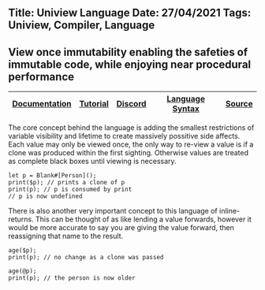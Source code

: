 Title: Uniview Language
Date: 27/04/2021
Tags: Uniview, Compiler, Language
---
View once immutability enabling the safeties of immutable code, while enjoying near procedural performance
---

| [Documentation](/uniview/documentation.html) | [Tutorial](/uniview/tutorial.html) | [Discord](https://discord.gg/dqcenR2n6m) | [Language Syntax](/uniview/syntax.html) | [Source](https://github.com/qupa-project/uniview-lang)
|:-:|:-:|:-:|:-:|:-:|

The core concept behind the language is adding the smallest restrictions of variable visibility and lifetime to create massively possitive side affects. Each value may only be viewed once, the only way to re-view a value is if a clone was produced within the first sighting. Otherwise values are treated as complete black boxes until viewing is necessary.
```uniview
let p = Blank#[Person]();
print($p); // prints a clone of p
print(p); // p is consumed by print
// p is now undefined
```

There is also another very important concept to this language of inline-returns.  This can be thought of as like lending a value forwards, however it would be more accurate to say you are giving the value forward, then reassigning that name to the result.
```uniview
age($p);
print(p); // no change as a clone was passed

age(@p);
print(p); // the person is now older
```